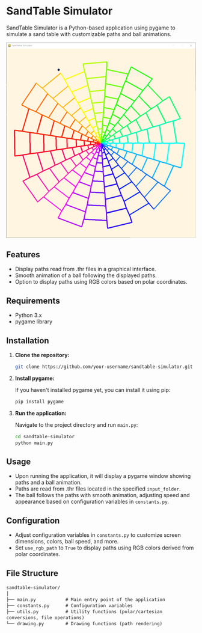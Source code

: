 # SandTable Simulator

SandTable Simulator is a Python-based application using pygame to simulate a sand table with customizable paths and ball animations.

![SandTable Simulator](web.png)

## Features

- Display paths read from .thr files in a graphical interface.
- Smooth animation of a ball following the displayed paths.
- Option to display paths using RGB colors based on polar coordinates.

## Requirements

- Python 3.x
- pygame library

## Installation

1. **Clone the repository:**

   ```bash
   git clone https://github.com/your-username/sandtable-simulator.git
   ```

2. **Install pygame:**

   If you haven't installed pygame yet, you can install it using pip:

   ```bash
   pip install pygame
   ```

3. **Run the application:**

   Navigate to the project directory and run `main.py`:

   ```bash
   cd sandtable-simulator
   python main.py
   ```

## Usage

- Upon running the application, it will display a pygame window showing paths and a ball animation.
- Paths are read from .thr files located in the specified `input_folder`.
- The ball follows the paths with smooth animation, adjusting speed and appearance based on configuration variables in `constants.py`.

## Configuration

- Adjust configuration variables in `constants.py` to customize screen dimensions, colors, ball speed, and more.
- Set `use_rgb_path` to `True` to display paths using RGB colors derived from polar coordinates.

## File Structure

```
sandtable-simulator/
│
├── main.py           # Main entry point of the application
├── constants.py      # Configuration variables
├── utils.py          # Utility functions (polar/cartesian conversions, file operations)
└── drawing.py        # Drawing functions (path rendering)
```
